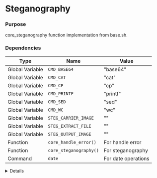 # Steganography

### Purpose
core_steganography function implementation from base.sh.

### Dependencies
| Type | Name | Value |
|------|------|-------|
| Global Variable | `CMD_BASE64` | "base64" |
| Global Variable | `CMD_CAT` | "cat" |
| Global Variable | `CMD_CP` | "cp" |
| Global Variable | `CMD_PRINTF` | "printf" |
| Global Variable | `CMD_SED` | "sed" |
| Global Variable | `CMD_WC` | "wc" |
| Global Variable | `STEG_CARRIER_IMAGE` | "" |
| Global Variable | `STEG_EXTRACT_FILE` | "" |
| Global Variable | `STEG_OUTPUT_IMAGE` | "" |
| Function | `core_handle_error()` | For handle error |
| Function | `core_steganography()` | For steganography |
| Command | `date` | For date operations |

<details>

```shell
core_steganography() {
# Define local variables
    local message=""
    local carrier_image=""
    local output_image=""
    local input_file=""
    local result=""
    
    # Get values from globals or use defaults
    input_file="$STEG_EXTRACT_FILE"
    message="$STEG_MESSAGE"
    carrier_image="${STEG_CARRIER_IMAGE:-$DEFAULT_STEG_CARRIER}"
    output_image="${STEG_OUTPUT_IMAGE:-./hidden_data.png}"
    
    # Verify we have either input file or message
    if [ -z "$input_file" ] && [ -z "$message" ]; then
        message="Hidden data created with ATT&CK macOS T1027.013"
        "$CMD_PRINTF"  "[INFO] [%s] No data specified, using default message
" "$(core_get_timestamp)"
    fi
    
    # Validate carrier image exists
    if [ ! -f "$carrier_image" ]; then
        core_handle_error "Carrier image not found: $carrier_image"
        return 1
    fi
    
    # If using input file, verify it exists
    if [ -n "$input_file" ] && [ ! -f "$input_file" ]; then
        core_handle_error "Input file not found: $input_file"
        return 1
    fi
    
    # Prepare data to hide - either from file or message
    local data_to_hide=""
    if [ -n "$input_file" ]; then
        # Read input file
        data_to_hide=$($CMD_CAT "$input_file" 2>/dev/null)
        if [ $? -ne 0 ]; then
            core_handle_error "Failed to read input file: $input_file"
            return 1
        fi
    else
        # Use message
        data_to_hide="$message"
    fi
    
    # Convert data to base64 to support all characters
    local encoded_data=""
    encoded_data=$("$CMD_PRINTF" '%s' "$data_to_hide" | $CMD_BASE64)
    
    # Use native tools to perform steganography
    # The approach is to append the data to the end of the image file
    # This works because image viewers stop rendering at the image end marker
    if $CMD_CP "$carrier_image" "$output_image" 2>/dev/null; then
        "$CMD_PRINTF" '

[STEG_DATA_START]
%s
[STEG_DATA_END]
' "$encoded_data" >> "$output_image"
        
        # Success message
        local data_size=$("$CMD_PRINTF"  -n "$data_to_hide" | $CMD_WC -c | $CMD_SED 's/^ *//')
        result="Steganography successful\nCarrier: $carrier_image\nOutput: $output_image\nHidden data size: $data_size bytes"
        "$CMD_PRINTF"  "$result"
        
        "$CMD_PRINTF"  "[INFO] [%s] Data hidden successfully in %s
" "$(core_get_timestamp)" "$output_image"
        return 0
    else
        core_handle_error "Failed to create steganography image: $output_image"
        return 1
    fi
}
```

</details> 
